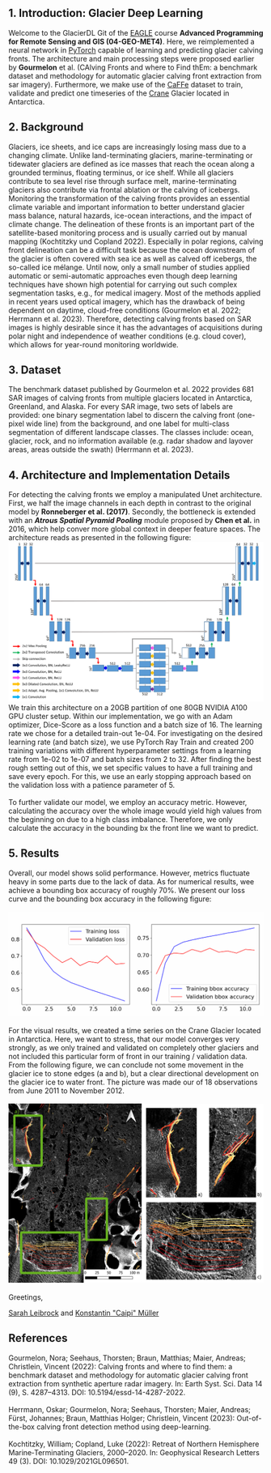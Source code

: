## 1. Introduction: Glacier Deep Learning

Welcome to the GlacierDL Git of the [EAGLE](https://eagle-science.org/) course **Advanced Programming for Remote Sensing
and GIS (04-GEO-MET4)**. Here, we reimplemented a neural network in [PyTorch](https://pytorch.org/) capable of learning
and predicting glacier calving fronts. The architecture and main processing steps were proposed earlier by **Gourmelon**
et al. (CAlving Fronts and where to Find thEm: a benchmark dataset and methodology for automatic glacier calving front
extraction from sar imagery). Furthermore, we make use of the
[CaFFe](https://download.pangaea.de/dataset/940950/files/data_raw.zip) dataset to train, validate and predict one
timeseries of the [Crane](https://en.wikipedia.org/wiki/Crane_Glacier) Glacier located in Antarctica.

## 2. Background

Glaciers, ice sheets, and ice caps are increasingly losing mass due to a changing climate. Unlike land-terminating
glaciers, marine-terminating or tidewater glaciers are defined as ice masses that reach the ocean along a grounded
terminus, floating terminus, or ice shelf. While all glaciers contribute to sea level rise through surface melt,
marine-terminating glaciers also contribute via frontal ablation or the calving of icebergs.  
Monitoring the transformation of the calving fronts provides an essential climate variable and important information to
better understand glacier mass balance, natural hazards, ice-ocean interactions, and the impact of climate change.
The delineation of these fronts is an important part of the satellite-based monitoring process and is usually carried
out by manual mapping (Kochtitzky und Copland 2022). Especially in polar regions, calving front delineation can be a
difficult task because the ocean downstream of the glacier is often covered with sea ice as well as calved off icebergs,
the so-called ice mélange. Until now, only a small number of studies applied automatic or semi-automatic approaches even
though deep learning techniques have shown high potential for carrying out such complex segmentation tasks, e.g., for
medical imagery. Most of the methods applied in recent years used optical imagery, which has the drawback of being
dependent on daytime, cloud-free conditions (Gourmelon et al. 2022; Herrmann et al. 2023). Therefore, detecting calving
fronts based on SAR images is highly desirable since it has the advantages of acquisitions during polar night and
independence of weather conditions (e.g. cloud cover), which allows for year-round monitoring worldwide.

## 3. Dataset

The benchmark dataset published by Gourmelon et al. 2022 provides 681 SAR images of calving fronts from multiple
glaciers located in Antarctica, Greenland, and Alaska. For every SAR image, two sets of labels are provided: one
binary segmentation label to discern the calving front (one-pixel wide line) from the background, and one label for
multi-class segmentation of different landscape classes. The classes include: ocean, glacier, rock, and no information
available (e.g. radar shadow and layover areas, areas outside the swath) (Herrmann et al. 2023).

## 4. Architecture and Implementation Details

For detecting the calving fronts we employ a manipulated Unet architecture. First, we half the image channels in each
depth in contrast to the original model by **Ronneberger et al. (2017)**. Secondly, the bottleneck is extended with an
***Atrous Spatial Pyramid Pooling*** module proposed by **Chen et al.** in 2016, which help conver more global context
in deeper feature spaces. The architecture reads as presented in the following figure: 
\
![Architecture of ASPP infused U-Net](qgis/architecture.png)
\
We train this architecture on a 20GB partition of one 80GB NVIDIA A100 GPU cluster setup. Within our implementation,
we go with an Adam optimizer, Dice-Score as a loss function and a batch size of 16. The learning rate we chose for a
detailed train-out 1e-04. For investigating on the desired learning rate (and batch size), we use PyTorch Ray Train and
created 200 training variations with different hyperparameter settings from a learning rate from 1e-02 to 1e-07 and
batch sizes from 2 to 32. After finding the best rough setting out of this, we set specific values to have a full
training and save every epoch. For this, we use an early stopping approach based on the validation loss with a patience
parameter of 5.
\
\
To further validate our model, we employ an accuracy metric. However, calculating the accuracy over the whole image
would yield high values from the beginning on due to a high class imbalance. Therefore, we only calculate the accuracy
in the bounding bx the front line we want to predict.

## 5. Results
Overall, our model shows solid performance. However, metrics fluctuate heavy in some parts due to the lack of data. As
for numerical results, wee achieve a bounding box accuracy of roughly 70%. We present our loss curve and the bounding 
box accuracy in the following figure:
\
\
![Metrics](qgis/metrics.png)
\
\
For the visual results, we created a time series on the Crane Glacier located in Antarctica. Here, we want to stress, 
that our model converges very strongly, as we only trained and validated on completely other glaciers and not included
this particular form of front in our training / validation data. From the following figure, we can conclude not some 
movement in the glacier ice to stone edges (a and b), but a clear directional development on the glacier ice to water front.
The picture was made our of 18 observations from June 2011 to November 2012.
\
\
![Visuals](qgis/map_result.png)
\
\
Greetings,

[Sarah Leibrock](https://github.com/leibrocs) and [Konstantin "Caipi" Müller](https://konstide.github.io/)


## References

Gourmelon, Nora; Seehaus, Thorsten; Braun, Matthias; Maier, Andreas; Christlein, Vincent (2022):
Calving fronts and where to find them: a benchmark dataset and methodology for automatic glacier calving front
extraction from synthetic aperture radar imagery. In: Earth Syst. Sci. Data 14 (9),
S. 4287–4313. DOI: 10.5194/essd-14-4287-2022.
\
\
Herrmann, Oskar; Gourmelon, Nora; Seehaus, Thorsten; Maier, Andreas; Fürst, Johannes; Braun, Matthias Holger;
Christlein, Vincent (2023): Out-of-the-box calving front detection method using deep-learning.
\
\
Kochtitzky, William; Copland, Luke (2022): Retreat of Northern Hemisphere Marine‐Terminating Glaciers, 2000–2020. In:
Geophysical Research Letters 49 (3). DOI: 10.1029/2021GL096501.
